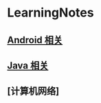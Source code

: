 # LearningNotes

## [Android 相关](https://github.com/whyalwaysmea/LearningNotes/blob/master/Android.md)

## [Java 相关]()

## [计算机网络]
